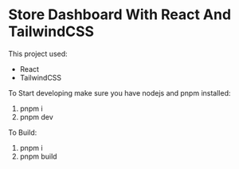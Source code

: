 
# Store Dashboard With React And TailwindCSS

This project used:
 - React
 - TailwindCSS

To Start developing make sure you have nodejs and pnpm installed: 
1.  pnpm i
2.  pnpm dev

To Build:
1. pnpm i 
2. pnpm build


